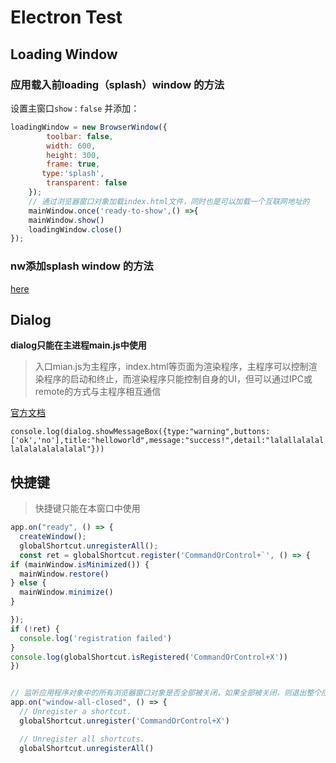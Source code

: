 # Electron Test

## Loading Window
### 应用载入前loading（splash）window 的方法
设置主窗口`show：false` 并添加：
```javascript    
loadingWindow = new BrowserWindow({
        toolbar: false,
        width: 600,
        height: 300,
        frame: true,
       type:'splash',
        transparent: false
    });
    // 通过浏览器窗口对象加载index.html文件，同时也是可以加载一个互联网地址的
    mainWindow.once('ready-to-show',() =>{
    mainWindow.show()
    loadingWindow.close()
});
```
### nw添加splash window 的方法
[here](http://stackoverflow.com/questions/34735806/how-to-create-loading-screen-for-node-webkit)


## Dialog
**dialog只能在主进程main.js中使用**
>入口mian.js为主程序，index.html等页面为渲染程序，主程序可以控制渲染程序的启动和终止，而渲染程序只能控制自身的UI，但可以通过IPC或remote的方式与主程序相互通信

[官方文档](https://github.com/electron/electron/blob/master/docs/api/dialog.md)

`console.log(dialog.showMessageBox({type:"warning",buttons:['ok','no'],title:"helloworld",message:"success!",detail:"lalallalalallalalalalalalalal"}))`

## 快捷键
> 快捷键只能在本窗口中使用


```javascript
app.on("ready", () => {
  createWindow();
  globalShortcut.unregisterAll();
  const ret = globalShortcut.register('CommandOrControl+`', () => {
if (mainWindow.isMinimized()) {
  mainWindow.restore()
} else {
  mainWindow.minimize()
}

});
if (!ret) {
  console.log('registration failed')
}
console.log(globalShortcut.isRegistered('CommandOrControl+X'))
})


// 监听应用程序对象中的所有浏览器窗口对象是否全部被关闭，如果全部被关闭，则退出整个应用程序。该
app.on("window-all-closed", () => {
  // Unregister a shortcut.
  globalShortcut.unregister('CommandOrControl+X')

  // Unregister all shortcuts.
  globalShortcut.unregisterAll()
```

